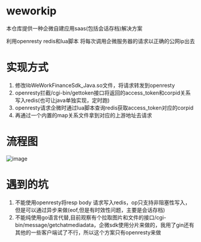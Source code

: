 # weworkip

本仓库提供一种企微自建应用saas(包括会话存档)解决方案

利用openresty redis和lua脚本 将每次调用企微服务器的请求以正确的公网ip出去

# 实现方式

1. 修改libWeWorkFinanceSdk_Java.so文件，将请求转发到openresty
2. openresty拦截/cgi-bin/gettoken接口将返回的access_token和corpid关系写入redis(也可让java单独实现，定时跑)
3. openresty请求企微时通过lua脚本查询redis获取access_token对应的corpid
4. 再通过一个内置的map关系文件拿到对应的上游地址去请求

# 流程图
![image](https://github.com/user-attachments/assets/be9a7fc4-6315-4713-a457-55d6b6b71a04)

# 遇到的坑

1. 不能使用openresty将resp body 请求写入redis，op只支持非阻塞性写入，但是可以通过异步来做(eof,但是有时效性问题，主要是会话存档)
2. 不能纯使用go语言代替,目前观察有个拉取图片和文件的接口/cgi-bin/message/getchatmediadata，企微sdk使用分片来做的，我用了gin还有其他的一些客户端试了不行，所以这个方案只有openresty来做
